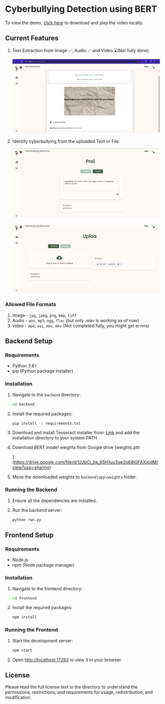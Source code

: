 # Cyberbullying Detection using BERT

To view the demo, [click here](https://github.com/kadirikumar-uptycs/Cyberbullying_Classification/blob/main/result.mp4) to download and play the video locally.

## Current Features

1. Text Extraction from Image ✅, Audio ✅ and Video ⌛(Not fully done).

   ![1736272562002](image/README/1736272562002.png)
2. Identify cyberbullying from the uploaded Text or File.

   ![1736272787043](image/README/1736272787043.png)

   ![1736272617053](image/README/1736272617053.png)

### Allowed File Formats

1. Image - `jpg`, `jpeg`, `png`, `bmp`, `tiff`
2. Audio - `wav`, `mp3`, `ogg`, `flac` (but only .wav is working as of now)
3. video - `mp4`, `avi`, `mov`, `mkv` (Not completed fully, you might get errors)

## Backend Setup

### Requirements

- Python 3.8+
- pip (Python package installer)

### Installation

1. Navigate to the `backend` directory:

   ```sh
   cd backend
   ```
2. Install the required packages:

   ```sh
   pip install -r requirements.txt
   ```
3. Download and install Tesseract installer from: [Link](https://github.com/UB-Mannheim/tesseract/wiki) and add the installation directory to your system PATH
4. Download BERT model weights from Google drive [weights.pth

   ](https://drive.google.com/file/d/1JJbCi_bk_65H1uu3ge2o68IGFAXjsjdM/view?usp=sharing)
5. Move the downloaded weights to `backend\app\weights` folder.

### Running the Backend

1. Ensure all the dependencies are installed.
2. Run the backend server:

   ```sh
   python run.py
   ```

## Frontend Setup

### Requirements

- Node.js
- npm (Node package manager)

### Installation

1. Navigate to the frontend directory:

   ```sh
   cd frontend
   ```
2. Install the required packages:

   ```sh
   npm install
   ```

### Running the Frontend

1. Start the development server:

   ```sh
   npm start
   ```
2. Open [http://localhost:17293](http://localhost:17293) to view it in your browser.

## License

Please read the full license text in the directory to understand the permissions, restrictions, and requirements for usage, redistribution, and modification.
